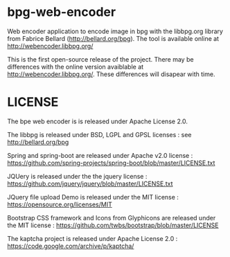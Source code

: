 # bpg-web-encoder
Web encoder application to encode image in bpg with the libbpg.org library from Fabrice Bellard (http://bellard.org/bpg).
The tool is available online at http://webencoder.libbpg.org/

This is the first open-source release of the project. There may be differences with the online version avaiblable at http://webencoder.libbpg.org/. These differences will disapear with time.

# LICENSE 
The bpe web encoder is is released under Apache License 2.0.

The libbpg is released under BSD, LGPL and GPSL licenses : see http://bellard.org/bpg

Spring and spring-boot are released under Apache v2.0 license : https://github.com/spring-projects/spring-boot/blob/master/LICENSE.txt

JQUery is released under the the jquery license : https://github.com/jquery/jquery/blob/master/LICENSE.txt

JQuery file upload Demo is released under the MIT license : https://opensource.org/licenses/MIT

Bootstrap CSS framework and Icons from Glyphicons are released under the MIT license : https://github.com/twbs/bootstrap/blob/master/LICENSE

The kaptcha project is released under Apache License 2.0 : https://code.google.com/archive/p/kaptcha/
